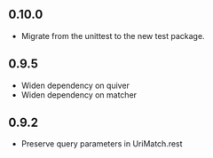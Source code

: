 ## 0.10.0

* Migrate from the unittest to the new test package.

## 0.9.5

* Widen dependency on quiver
* Widen dependency on matcher

## 0.9.2

* Preserve query parameters in UriMatch.rest
